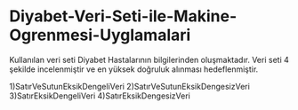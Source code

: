 # Diyabet-Veri-Seti-ile-Makine-Ogrenmesi-Uyglamalari

Kullanılan veri seti Diyabet Hastalarının bilgilerinden oluşmaktadır.
Veri seti 4 şekilde incelenmiştir ve en yüksek doğruluk alınması hedeflenmiştir.

1)SatırVeSutunEksikDengeliVeri
2)SatırVeSutunEksikDengesizVeri
3)SatırEksikDengeliVeri
4)SatırEksikDengesizVeri
